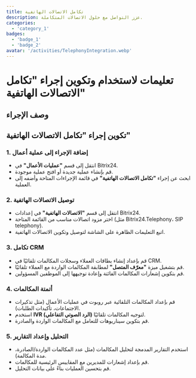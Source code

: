 ```yaml
---
title: تكامل الاتصالات الهاتفية
description: عزز التواصل مع حلول الاتصالات المتكاملة.
categories: 
  - 'category_1'
badges:
  - 'badge_1'
  - 'badge_2'
avatar: '/activities/TelephonyIntegration.webp'
---
```


# تعليمات لاستخدام وتكوين إجراء "تكامل الاتصالات الهاتفية"

## وصف الإجراء

## **تكوين إجراء "تكامل الاتصالات الهاتفية"**

### 1. إضافة الإجراء إلى عملية أعمال
- انتقل إلى قسم **"عمليات الأعمال"** في Bitrix24.
- قم بإنشاء عملية جديدة أو افتح عملية موجودة.
- ابحث عن إجراء **"تكامل الاتصالات الهاتفية"** في قائمة الإجراءات المتاحة وأضفه إلى العملية.

### 2. توصيل الاتصالات الهاتفية
- انتقل إلى قسم **"الاتصالات الهاتفية"** في إعدادات Bitrix24.
- اختر مزود اتصالات مناسب من القائمة المتاحة (مثل Bitrix24.Telephony، SIP telephony).
- اتبع التعليمات الظاهرة على الشاشة لتوصيل وتكوين الاتصالات الهاتفية.

### 3. تكامل CRM
- قم بإعداد إنشاء بطاقات العملاء وسجلات المكالمات تلقائيًا في CRM.
- قم بتشغيل ميزة **"معرّف المتصل"** لمطابقة المكالمات الواردة مع العملاء تلقائيًا.
- قم بتكوين إشعارات المكالمات الفائتة وإعادة توجيهها إلى الموظفين المسؤولين.

### 4. أتمتة المكالمات
- قم بإعداد المكالمات التلقائية عبر روبوت في عمليات الأعمال (مثل تذكيرات الاجتماعات، تأكيدات الطلبات).
- استخدم **IVR (الرد الصوتي التفاعلي)** لتوجيه المكالمات تلقائيًا.
- قم بتكوين سيناريوهات للتعامل مع المكالمات الواردة والصادرة.

### 5. التحليل وإعداد التقارير
- استخدم التقارير المدمجة لتحليل المكالمات (مثل عدد المكالمات الواردة/الصادرة، مدة المكالمة).
- قم بإعداد إشعارات للمديرين مع المقاييس الرئيسية للمكالمات.
- قم بتحسين العمليات بناءً على بيانات التحليل.
